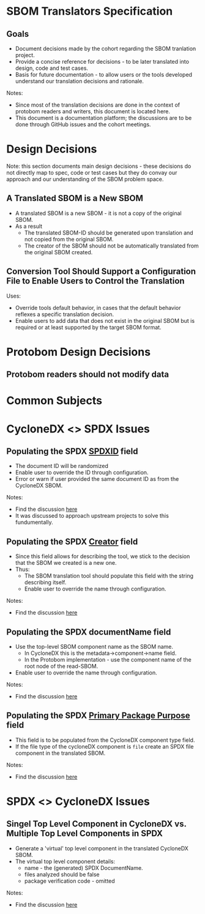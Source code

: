 # SBOM Translators Specification

## Goals
- Document decisions made by the cohort regarding the SBOM tranlation project.
- Provide a concise reference for decisions - to be later translated into design, code and test cases.
- Basis for future documentation - to allow users or the tools developed understand our translation decisions and rationale.

Notes:
-   Since most of the translation decisions are done in the context of protobom readers and writers, this document is located here.
-   This document is a documentation platform; the discussions are to be done through GitHub issues and the cohort meetings.

# Design Decisions
Note: this section documents main design decisions - these decisions do not directly map to spec, code or test cases but they do convay our approach and our understanding of the SBOM problem space.

## A Translated SBOM is a New SBOM
-   A translated SBOM is a new SBOM - it is not a copy of the original SBOM.
-   As a result
    -   The translated SBOM-ID should be generated upon translation and not copied from the original SBOM.
    -   The creator of the SBOM should not be automatically translated from the original SBOM created.  

## Conversion Tool Should Support a Configuration File to Enable Users to Control the Translation
Uses:
-   Override tools default behavior, in cases that the default behavior reflexes a specific translation decision.
-   Enable users to add data that does not exist in the original SBOM but is required or at least supported by the target SBOM format.

# Protobom Design Decisions
## Protobom readers should not modify data


# Common Subjects


# CycloneDX <> SPDX Issues
## Populating the SPDX [SPDXID](https://spdx.github.io/spdx-spec/v2.3/document-creation-information/#63-spdx-identifier-field) field
-   The document ID will be randomized
-   Enable user to override the ID through configuration.
-   Error or warn if user provided the same document ID as from the CycloneDX SBOM.

Notes:
-   Find the discussion [here](https://github.com/bom-squad/protobom/issues/5)
-   It was discussed to approach upstream projects to solve this fundumentally.

## Populating the SPDX [Creator](https://spdx.github.io/spdx-spec/v2.3/document-creation-information/#68-creator-field) field
-   Since this field allows for describing the tool, we stick to the decision that the SBOM we created is a new one. 
-   Thus:
    -   The SBOM translation tool should populate this field with the string describing itself.
    -   Enable user to override the name through configuration.

Notes:
-   Find the discussion [here](https://github.com/bom-squad/protobom/issues/7)

## Populating the SPDX documentName field
-   Use the top-level SBOM component name as the SBOM name.
    - In CycloneDX this is the metadata->component->name field.
    - In the Protobom implementation - use the component name of the root node of the read-SBOM.
-   Enable user to override the name through configuration.

Notes:
-   Find the discussion [here](https://github.com/bom-squad/protobom/issues/6)



## Populating the SPDX [Primary Package Purpose](https://spdx.github.io/spdx-spec/v2.3/package-information/#724-primary-package-purpose-field) field
-   This field is to be populated from the CycloneDX component type field.
-   If the file type of the cycloneDX component is ```file``` create an SPDX file component in the translated SBOM.

Notes:
-   Find the discussion [here](https://github.com/bom-squad/protobom/issues/8)


# SPDX <> CycloneDX Issues
## Singel Top Level Component in CycloneDX vs. Multiple Top Level Components in SPDX
-   Generate a 'virtual' top level component in the translated CycloneDX SBOM.
-   The virtual top level component details:
    -   name - the (generated) SPDX DocumentName.
    -   files analyzed should be false
    -   package verification code - omitted

Notes:
-   Find the discussion [here](https://github.com/bom-squad/protobom/issues/26)
